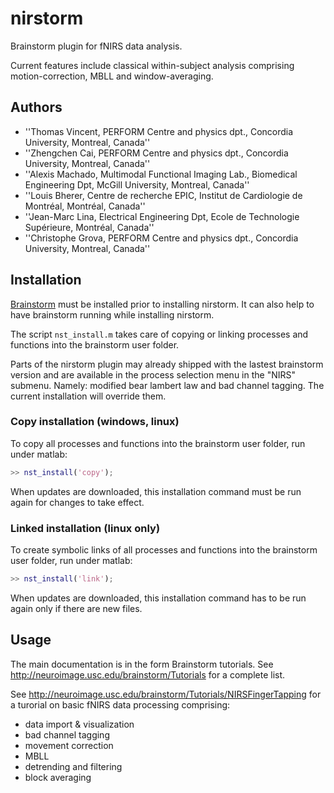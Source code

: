 # nirstorm
Brainstorm plugin for fNIRS data analysis. 

Current features include classical within-subject analysis comprising motion-correction, MBLL and window-averaging.
## Authors

 * ''Thomas Vincent, PERFORM Centre and physics dpt., Concordia University, Montreal, Canada''
 * ''Zhengchen Cai, PERFORM Centre and physics dpt., Concordia University, Montreal, Canada''
 * ''Alexis Machado, Multimodal Functional Imaging Lab., Biomedical Engineering Dpt, McGill University, Montreal, Canada''
 * ''Louis Bherer, Centre de recherche EPIC, Institut de Cardiologie de Montréal, Montréal, Canada''
 * ''Jean-Marc Lina, Electrical Engineering Dpt, Ecole de Technologie Supérieure, Montréal, Canada''
 * ''Christophe Grova, PERFORM Centre and physics dpt., Concordia University, Montreal, Canada''

## Installation

[Brainstorm](http://neuroimage.usc.edu/brainstorm/) must be installed prior to installing nirstorm. It can also help to have brainstorm running while installing nirstorm.

The script `nst_install.m` takes care of copying or linking processes and functions into the brainstorm user folder.

Parts of the nirstorm plugin may already shipped with the lastest brainstorm version and are available in the process selection menu in the "NIRS" submenu. Namely: modified bear lambert law and bad channel tagging.
The current installation will override them.

### Copy installation (windows, linux)

To copy all processes and functions into the brainstorm user folder, run under matlab:
```matlab
>> nst_install('copy');
```
When updates are downloaded, this installation command must be run again for changes to take effect.

### Linked installation (linux only)

To create symbolic links of all processes and functions into the brainstorm user folder, run under matlab:
```matlab
>> nst_install('link');
```
When updates are downloaded, this installation command has to be run again only if there are new files.

## Usage

The main documentation is in the form Brainstorm tutorials.
See http://neuroimage.usc.edu/brainstorm/Tutorials for a complete list.

See http://neuroimage.usc.edu/brainstorm/Tutorials/NIRSFingerTapping for a turorial on basic fNIRS data processing comprising:
- data import & visualization
- bad channel tagging
- movement correction
- MBLL 
- detrending and filtering
- block averaging

